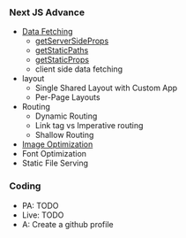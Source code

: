 ### Next JS Advance

- [Data Fetching](https://nextjs.org/docs/basic-features/data-fetching/overview)
  - [getServerSideProps](https://nextjs.org/docs/api-reference/data-fetching/get-server-side-props)
  - [getStaticPaths](https://nextjs.org/docs/api-reference/data-fetching/get-static-paths)
  - [getStaticProps](https://nextjs.org/docs/api-reference/data-fetching/get-static-props)
  - client side data fetching
- layout
  - Single Shared Layout with Custom App
  - Per-Page Layouts
- Routing
  - Dynamic Routing
  - Link tag vs Imperative routing
  - Shallow Routing
- [Image Optimization](https://nextjs.org/docs/api-reference/next/image)
- Font Optimization
- Static File Serving

### Coding

- PA: TODO
- Live: TODO
- A: Create a github profile